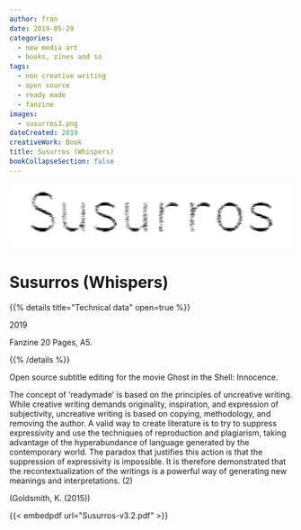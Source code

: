 ```yaml
---
author: fran
date: 2019-05-29
categories:
  - new media art
  - books, zines and so
tags:
  - non creative writing
  - open source
  - ready made
  - fanzine 
images:
  - susurros3.png
dateCreated: 2019
creativeWork: Book
title: Susurros (Whispers)
bookCollapseSection: false
---
```


![susurros3.png](susurros3.png)

# Susurros (Whispers)

{{% details title="Technical data" open=true %}}

2019

Fanzine
20 Pages, A5.

{{% /details %}}

Open source subtitle editing for the movie Ghost in the Shell: Innocence.

The concept of ‘readymade’ is based on the principles of uncreative writing. While creative writing demands originality,
inspiration, and expression of subjectivity, uncreative writing is based on copying, methodology, and removing the
author. A valid way to create literature is to try to suppress expressivity and use the techniques of reproduction and
plagiarism, taking advantage of the hyperabundance of language generated by the contemporary world. The paradox that
justifies this action is that the suppression of expressivity is impossible. It is therefore demonstrated that the
recontextualization of the writings is a powerful way of generating new meanings and interpretations. (2)


(Goldsmith, K. (2015))

{{< embedpdf url="Susurros-v3.2.pdf" >}}